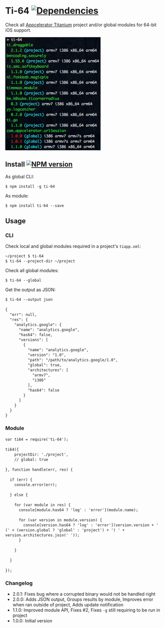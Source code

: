 # Ti-64 [![Dependencies](https://david-dm.org/fokkezb/ti-64/status.svg?style=flat-square)](https://david-dm.org/fokkezb/ti-html2as#info=dependencies)

Check all [Appcelerator Titanium](http://appcelerator.com/titanium) project and/or global modules for 64-bit iOS support.

![screenshot](screenshot.png)

## Install [![NPM version](https://badge.fury.io/js/ti-64.svg)](http://badge.fury.io/js/ti-64)

As global CLI:

    $ npm install -g ti-64

As module:

    $ npm install ti-64 --save

## Usage

### CLI

Check local and global modules required in a project's `tiapp.xml`:

    ~/project $ ti-64
    $ ti-64 --project-dir ~/project

Check all global modules:

    $ ti-64 --global

Get the output as JSON:

    $ ti-64 --output json

    {
      "err": null,
      "res": {
        "analytics.google": {
          "name": "analytics.google",
          "has64": false,
          "versions": [
            {
              "name": "analytics.google",
              "version": "1.0",
              "path": "/path/to/analytics.google/1.0",
              "global": true,
              "architectures": [
                "armv7",
                "i386"
              ],
              "has64": false
            }
          ]
        }
      }
    }

### Module

```
var ti64 = require('ti-64');

ti64({
	projectDir: './project',
	// global: true

}, function handle(err, res) {

  if (err) {
    console.error(err);

  } else {

    for (var module in res) {
      console[module.has64 ? 'log' : 'error'](module.name);

      for (var version in module.version) {
        console[version.has64 ? 'log' : 'error'](version.version + ' (' + (version.global ? 'global' : 'project') + ') ' + version.architectures.join(' '));
      }

    }

  }

});
```

### Changelog

* 2.0.1: Fixes bug where a corrupted binary would not be handled right
* 2.0.0: Adds JSON output, Groups results by module, Improves error when ran outside of project, Adds update notification
* 1.1.0: Improved module API, Fixes #2, Fixes `-g` still requiring to be run in project
* 1.0.0: Initial version